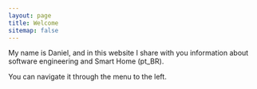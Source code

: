 ```yaml
---
layout: page
title: Welcome
sitemap: false
---
```


My name is Daniel, and in this website I share with you information about
software engineering and Smart Home (pt_BR).

You can navigate it through the menu to the left.
